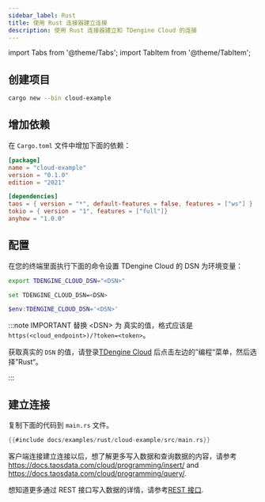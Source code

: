 ```yaml
---
sidebar_label: Rust
title: 使用 Rust 连接器建立连接
description: 使用 Rust 连接器建立和 TDengine Cloud 的连接
---
```

<!-- exclude -->
import Tabs from '@theme/Tabs';
import TabItem from '@theme/TabItem';

<!-- exclude-end -->
## 创建项目

```bash
cargo new --bin cloud-example
```

## 增加依赖

在 `Cargo.toml` 文件中增加下面的依赖：

```toml title="Cargo.toml"
[package]
name = "cloud-example"
version = "0.1.0"
edition = "2021"

[dependencies]
taos = { version = "*", default-features = false, features = ["ws"] }
tokio = { version = "1", features = ["full"]}
anyhow = "1.0.0" 
```

## 配置

在您的终端里面执行下面的命令设置 TDengine Cloud 的 DSN 为环境变量：

<Tabs defaultValue="bash">
<TabItem value="bash" label="Bash">

```bash
export TDENGINE_CLOUD_DSN="<DSN>"
```

</TabItem>
<TabItem value="cmd" label="CMD">

```bash
set TDENGINE_CLOUD_DSN=<DSN>
```

</TabItem>
<TabItem value="powershell" label="Powershell">

```powershell
$env:TDENGINE_CLOUD_DSN='<DSN>'
```

</TabItem>
</Tabs>

<!-- exclude -->
:::note IMPORTANT
替换 <DSN\> 为 真实的值，格式应该是 `https(<cloud_endpoint>)/?token=<token>`。

获取真实的 `DSN` 的值，请登录[TDengine Cloud](https://cloud.taosdata.com) 后点击左边的”编程“菜单，然后选择”Rust“。

:::
<!-- exclude-end -->

## 建立连接

复制下面的代码到 `main.rs` 文件。

```rust title="main.rs"
{{#include docs/examples/rust/cloud-example/src/main.rs}}
```

客户端连接建立连接以后，想了解更多写入数据和查询数据的内容，请参考 <https://docs.taosdata.com/cloud/programming/insert/> and <https://docs.taosdata.com/cloud/programming/query/>.

想知道更多通过 REST 接口写入数据的详情，请参考[REST 接口](https://docs.taosdata.com/cloud/programming/connector/rest-api/).
